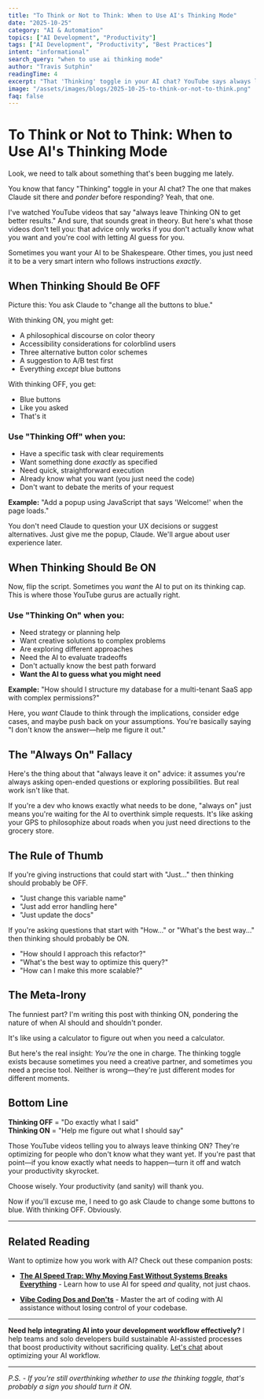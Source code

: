```yaml
---
title: "To Think or Not to Think: When to Use AI's Thinking Mode"
date: "2025-10-25"
category: "AI & Automation"
topics: ["AI Development", "Productivity"]
tags: ["AI Development", "Productivity", "Best Practices"]
intent: "informational"
search_query: "when to use ai thinking mode"
author: "Travis Sutphin"
readingTime: 4
excerpt: "That 'Thinking' toggle in your AI chat? YouTube says always leave it ON. But here's what they don't tell you: sometimes you need Shakespeare, sometimes you just need blue buttons."
image: "/assets/images/blogs/2025-10-25-to-think-or-not-to-think.png"
faq: false
---
```


# To Think or Not to Think: When to Use AI's Thinking Mode

Look, we need to talk about something that's been bugging me lately.

You know that fancy "Thinking" toggle in your AI chat? The one that makes Claude sit there and *ponder* before responding? Yeah, that one.

I've watched YouTube videos that say "always leave Thinking ON to get better results." And sure, that sounds great in theory. But here's what those videos don't tell you: that advice only works if you don't actually know what you want and you're cool with letting AI guess for you.

Sometimes you want your AI to be Shakespeare. Other times, you just need it to be a very smart intern who follows instructions *exactly*.

## When Thinking Should Be OFF

Picture this: You ask Claude to "change all the buttons to blue."

With thinking ON, you might get:
- A philosophical discourse on color theory
- Accessibility considerations for colorblind users  
- Three alternative button color schemes
- A suggestion to A/B test first
- Everything *except* blue buttons

With thinking OFF, you get:
- Blue buttons
- Like you asked
- That's it

### Use "Thinking Off" when you:
- Have a specific task with clear requirements
- Want something done *exactly* as specified
- Need quick, straightforward execution
- Already know what you want (you just need the code)
- Don't want to debate the merits of your request

**Example:** "Add a popup using JavaScript that says 'Welcome!' when the page loads."

You don't need Claude to question your UX decisions or suggest alternatives. Just give me the popup, Claude. We'll argue about user experience later.

## When Thinking Should Be ON

Now, flip the script. Sometimes you *want* the AI to put on its thinking cap. This is where those YouTube gurus are actually right.

### Use "Thinking On" when you:
- Need strategy or planning help
- Want creative solutions to complex problems
- Are exploring different approaches
- Need the AI to evaluate tradeoffs
- Don't actually know the best path forward
- **Want the AI to guess what you might need**

**Example:** "How should I structure my database for a multi-tenant SaaS app with complex permissions?"

Here, you *want* Claude to think through the implications, consider edge cases, and maybe push back on your assumptions. You're basically saying "I don't know the answer—help me figure it out."

## The "Always On" Fallacy

Here's the thing about that "always leave it on" advice: it assumes you're always asking open-ended questions or exploring possibilities. But real work isn't like that.

If you're a dev who knows exactly what needs to be done, "always on" just means you're waiting for the AI to overthink simple requests. It's like asking your GPS to philosophize about roads when you just need directions to the grocery store.

## The Rule of Thumb

If you're giving instructions that could start with "Just..." then thinking should probably be OFF.

- "Just change this variable name"
- "Just add error handling here"  
- "Just update the docs"

If you're asking questions that start with "How..." or "What's the best way..." then thinking should probably be ON.

- "How should I approach this refactor?"
- "What's the best way to optimize this query?"
- "How can I make this more scalable?"

## The Meta-Irony

The funniest part? I'm writing this post with thinking ON, pondering the nature of when AI should and shouldn't ponder.

It's like using a calculator to figure out when you need a calculator.

But here's the real insight: *You're* the one in charge. The thinking toggle exists because sometimes you need a creative partner, and sometimes you need a precise tool. Neither is wrong—they're just different modes for different moments.

## Bottom Line

**Thinking OFF** = "Do exactly what I said"  
**Thinking ON** = "Help me figure out what I should say"

Those YouTube videos telling you to always leave thinking ON? They're optimizing for people who don't know what they want yet. If you're past that point—if you know exactly what needs to happen—turn it off and watch your productivity skyrocket.

Choose wisely. Your productivity (and sanity) will thank you.

Now if you'll excuse me, I need to go ask Claude to change some buttons to blue. With thinking OFF. Obviously.

---

## Related Reading

Want to optimize how you work with AI? Check out these companion posts:

- **[The AI Speed Trap: Why Moving Fast Without Systems Breaks Everything](/blog/2025-09-26-ai-speed-trap-why-moving-fast-without-systems-breaks-everything)** - Learn how to use AI for speed *and* quality, not just chaos.

- **[Vibe Coding Dos and Don'ts](/blog/2025-10-10-vibe-coding-dos-and-donts)** - Master the art of coding with AI assistance without losing control of your codebase.

---

**Need help integrating AI into your development workflow effectively?** I help teams and solo developers build sustainable AI-assisted processes that boost productivity without sacrificing quality. [Let's chat](/contact) about optimizing your AI workflow.

---

*P.S. - If you're still overthinking whether to use the thinking toggle, that's probably a sign you should turn it ON.*
